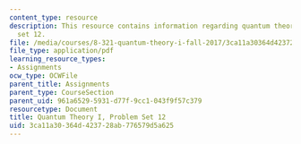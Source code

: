```yaml
---
content_type: resource
description: This resource contains information regarding quantum theory I, problem
  set 12.
file: /media/courses/8-321-quantum-theory-i-fall-2017/3ca11a30364d423728ab776579d5a625_MIT8_321F17_Pset12.pdf
file_type: application/pdf
learning_resource_types:
- Assignments
ocw_type: OCWFile
parent_title: Assignments
parent_type: CourseSection
parent_uid: 961a6529-5931-d77f-9cc1-043f9f57c379
resourcetype: Document
title: Quantum Theory I, Problem Set 12
uid: 3ca11a30-364d-4237-28ab-776579d5a625
---
```

